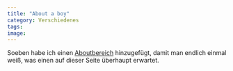 ```yaml
---
title: "About a boy"
category: Verschiedenes
tags: 
image: 
---
```


Soeben habe ich einen [Aboutbereich](http://www.misantropolis.de/?inc=about) hinzugefügt, damit man endlich einmal weiß, was einen auf dieser Seite überhaupt erwartet.